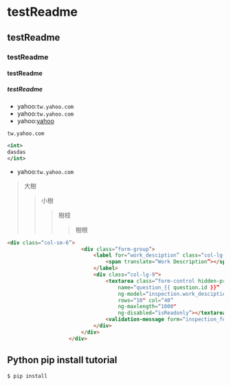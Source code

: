 # testReadme
## testReadme
### testReadme
#### testReadme
##### testReadme

* yahoo:`tw.yahoo.com`
* yahoo:``tw.yahoo.com``
* yahoo:[yahoo](https://tw.yahoo.com/)
```
tw.yahoo.com
```
```xml
<int>
dasdas
</int>
```
* yahoo:````tw.yahoo.com````

>大樹
>>小樹
>>>樹枝
>>>>樹根

```html
<div class=“col-sm-6”>
                        <div class=“form-group”>
                            <label for=“work_desciption” class=“col-lg-3 control-label”>
                                <span translate=“Work Description”></span>
                            </label>
                            <div class=“col-lg-9">
                                <textarea class=“form-control hidden-print”
                                    name=“question_{{ question.id }}”
                                    ng-model=“inspection.work_desciption”
                                    rows=“10" col=“40” 
                                    ng-maxlength=“1000"
                                    ng-disabled=“isReadonly”></textarea>
                                <validation-message form=“inspection_form” field=“question_{{ question.id }}“></validation-message>
                            </div>
                        </div>
                    </div>
```
## Python pip install tutorial

```sh
$ pip install 
```

